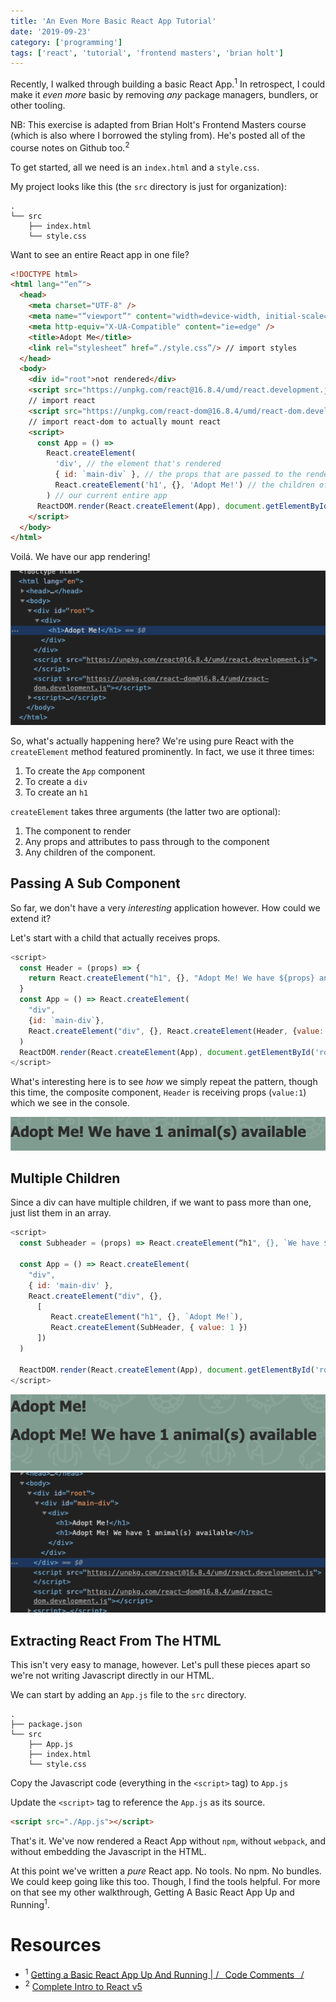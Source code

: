 ```yaml
---
title: 'An Even More Basic React App Tutorial'
date: '2019-09-23'
category: ['programming']
tags: ['react', 'tutorial', 'frontend masters', 'brian holt']
---
```


Recently, I walked through building a basic React App.<sup>1</sup> In retrospect, I could make it _even more_ basic by removing _any_ package managers, bundlers, or other tooling.

NB: This exercise is adapted from Brian Holt's Frontend Masters course (which is also where I borrowed the styling from). He's posted all of the course notes on Github too.<sup>2</sup>

To get started, all we need is an `index.html` and a `style.css`.

My project looks like this (the `src` directory is just for organization):

```shell
.
└── src
    ├── index.html
    └── style.css
```

Want to see an entire React app in one file?

```html
<!DOCTYPE html>
<html lang="“en”">
  <head>
    <meta charset="UTF-8" />
    <meta name="“viewport”" content="width=device-width, initial-scale=1.0" />
    <meta http-equiv="X-UA-Compatible" content="ie=edge" />
    <title>Adopt Me</title>
    <link rel=“stylesheet” href=“./style.css”/> // import styles
  </head>
  <body>
    <div id="root">not rendered</div>
    <script src="https://unpkg.com/react@16.8.4/umd/react.development.js"></script>
    // import react
    <script src="https://unpkg.com/react-dom@16.8.4/umd/react-dom.development.js"></script>
    // import react-dom to actually mount react
    <script>
      const App = () =>
        React.createElement(
          'div', // the element that's rendered
          { id: `main-div` }, // the props that are passed to the rendered element
          React.createElement('h1', {}, 'Adopt Me!') // the children of our element
        ) // our current entire app
      ReactDOM.render(React.createElement(App), document.getElementById('root'))
    </script>
  </body>
</html>
```

Voilá. We have our app rendering!

![](./rendering.png)

So, what's actually happening here? We're using pure React with the `createElement` method featured prominently. In fact, we use it three times:

1. To create the `App` component
2. To create a `div`
3. To create an `h1`

`createElement` takes three arguments (the latter two are optional):

1. The component to render
2. Any props and attributes to pass through to the component
3. Any children of the component.

## Passing A Sub Component

So far, we don't have a very _interesting_ application however. How could we extend it?

Let's start with a child that actually receives props.

```javascript
<script>
  const Header = (props) => {
    return React.createElement("h1", {}, "Adopt Me! We have ${props} animal(s) available")
  }
  const App = () => React.createElement(
    "div",
    {id: `main-div`},
    React.createElement("div", {}, React.createElement(Header, {value: 1}))
  )
  ReactDOM.render(React.createElement(App), document.getElementById('root'))
</script>
```

What's interesting here is to see _how_ we simply repeat the pattern, though this time, the composite component, `Header` is receiving props (`value:1`) which we see in the console.

![](./header-with-props.png)

## Multiple Children

Since a div can have multiple children, if we want to pass more than one, just list them in an array.

```javascript
<script>
  const Subheader = (props) => React.createElement(“h1", {}, `We have ${props.value} animal(s) available`)

  const App = () => React.createElement(
    "div",
    { id: 'main-div' },
    React.createElement("div", {},
      [
         React.createElement("h1", {}, `Adopt Me!`),
         React.createElement(SubHeader, { value: 1 })
      ])
  )

  ReactDOM.render(React.createElement(App), document.getElementById('root'))
</script>
```

![](./multiple-children.png)
![](./multiple-children-rendering.png)

## Extracting React From The HTML

This isn't very easy to manage, however. Let's pull these pieces apart so we're not writing Javascript directly in our HTML.

We can start by adding an `App.js` file to the `src` directory.

```shell
.
├── package.json
└── src
    ├── App.js
    ├── index.html
    └── style.css
```

Copy the Javascript code (everything in the `<script>` tag) to `App.js`

Update the `<script>` tag to reference the `App.js` as its source.

```html
<script src="./App.js"></script>
```

That's it. We've now rendered a React App without `npm`, without `webpack`, and without embedding the Javascript in the HTML.

At this point we've written a _pure_ React app. No tools. No npm. No bundles. We could keep going like this too. Though, I find the tools helpful. For more on that see my other walkthrough, Getting A Basic React App Up and Running<sup>1</sup>.

# Resources

- <sup>1</sup> [Getting a Basic React App Up And Running | /_ Code Comments _/](../../2019-09-08/tutorial-basic-react-app/)
- <sup>2</sup> [Complete Intro to React v5](https://btholt.github.io/complete-intro-to-react-v5/intro)
